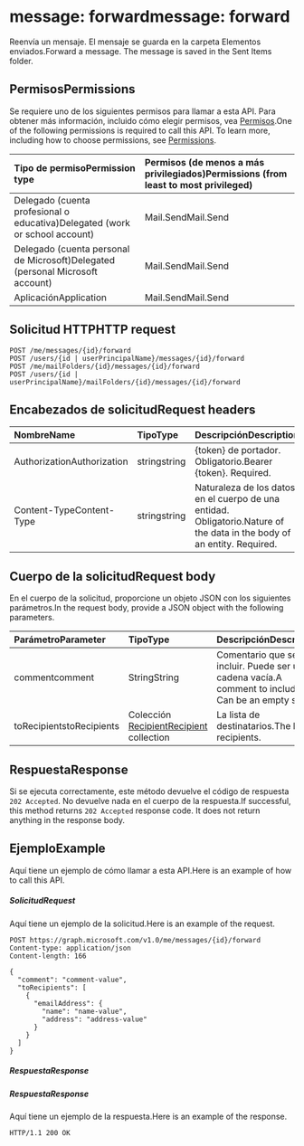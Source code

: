 # <a name="message-forward"></a><span data-ttu-id="afe73-101">message: forward</span><span class="sxs-lookup"><span data-stu-id="afe73-101">message: forward</span></span>

<span data-ttu-id="afe73-p101">Reenvía un mensaje. El mensaje se guarda en la carpeta Elementos enviados.</span><span class="sxs-lookup"><span data-stu-id="afe73-p101">Forward a message. The message is saved in the Sent Items folder.</span></span>

## <a name="permissions"></a><span data-ttu-id="afe73-104">Permisos</span><span class="sxs-lookup"><span data-stu-id="afe73-104">Permissions</span></span>
<span data-ttu-id="afe73-p102">Se requiere uno de los siguientes permisos para llamar a esta API. Para obtener más información, incluido cómo elegir permisos, vea [Permisos](../../../concepts/permissions_reference.md).</span><span class="sxs-lookup"><span data-stu-id="afe73-p102">One of the following permissions is required to call this API. To learn more, including how to choose permissions, see [Permissions](../../../concepts/permissions_reference.md).</span></span>

|<span data-ttu-id="afe73-107">Tipo de permiso</span><span class="sxs-lookup"><span data-stu-id="afe73-107">Permission type</span></span>      | <span data-ttu-id="afe73-108">Permisos (de menos a más privilegiados)</span><span class="sxs-lookup"><span data-stu-id="afe73-108">Permissions (from least to most privileged)</span></span>              |
|:--------------------|:---------------------------------------------------------|
|<span data-ttu-id="afe73-109">Delegado (cuenta profesional o educativa)</span><span class="sxs-lookup"><span data-stu-id="afe73-109">Delegated (work or school account)</span></span> | <span data-ttu-id="afe73-110">Mail.Send</span><span class="sxs-lookup"><span data-stu-id="afe73-110">Mail.Send</span></span>    |
|<span data-ttu-id="afe73-111">Delegado (cuenta personal de Microsoft)</span><span class="sxs-lookup"><span data-stu-id="afe73-111">Delegated (personal Microsoft account)</span></span> | <span data-ttu-id="afe73-112">Mail.Send</span><span class="sxs-lookup"><span data-stu-id="afe73-112">Mail.Send</span></span>    |
|<span data-ttu-id="afe73-113">Aplicación</span><span class="sxs-lookup"><span data-stu-id="afe73-113">Application</span></span> | <span data-ttu-id="afe73-114">Mail.Send</span><span class="sxs-lookup"><span data-stu-id="afe73-114">Mail.Send</span></span> |

## <a name="http-request"></a><span data-ttu-id="afe73-115">Solicitud HTTP</span><span class="sxs-lookup"><span data-stu-id="afe73-115">HTTP request</span></span>
<!-- { "blockType": "ignored" } -->
```http
POST /me/messages/{id}/forward
POST /users/{id | userPrincipalName}/messages/{id}/forward
POST /me/mailFolders/{id}/messages/{id}/forward
POST /users/{id | userPrincipalName}/mailFolders/{id}/messages/{id}/forward
```
## <a name="request-headers"></a><span data-ttu-id="afe73-116">Encabezados de solicitud</span><span class="sxs-lookup"><span data-stu-id="afe73-116">Request headers</span></span>
| <span data-ttu-id="afe73-117">Nombre</span><span class="sxs-lookup"><span data-stu-id="afe73-117">Name</span></span>       | <span data-ttu-id="afe73-118">Tipo</span><span class="sxs-lookup"><span data-stu-id="afe73-118">Type</span></span> | <span data-ttu-id="afe73-119">Descripción</span><span class="sxs-lookup"><span data-stu-id="afe73-119">Description</span></span>|
|:---------------|:--------|:----------|
| <span data-ttu-id="afe73-120">Authorization</span><span class="sxs-lookup"><span data-stu-id="afe73-120">Authorization</span></span>  | <span data-ttu-id="afe73-121">string</span><span class="sxs-lookup"><span data-stu-id="afe73-121">string</span></span>  | <span data-ttu-id="afe73-p103">{token} de portador. Obligatorio.</span><span class="sxs-lookup"><span data-stu-id="afe73-p103">Bearer {token}. Required.</span></span> |
| <span data-ttu-id="afe73-124">Content-Type</span><span class="sxs-lookup"><span data-stu-id="afe73-124">Content-Type</span></span> | <span data-ttu-id="afe73-125">string</span><span class="sxs-lookup"><span data-stu-id="afe73-125">string</span></span>  | <span data-ttu-id="afe73-p104">Naturaleza de los datos en el cuerpo de una entidad. Obligatorio.</span><span class="sxs-lookup"><span data-stu-id="afe73-p104">Nature of the data in the body of an entity. Required.</span></span> |

## <a name="request-body"></a><span data-ttu-id="afe73-128">Cuerpo de la solicitud</span><span class="sxs-lookup"><span data-stu-id="afe73-128">Request body</span></span>
<span data-ttu-id="afe73-129">En el cuerpo de la solicitud, proporcione un objeto JSON con los siguientes parámetros.</span><span class="sxs-lookup"><span data-stu-id="afe73-129">In the request body, provide a JSON object with the following parameters.</span></span>

| <span data-ttu-id="afe73-130">Parámetro</span><span class="sxs-lookup"><span data-stu-id="afe73-130">Parameter</span></span>    | <span data-ttu-id="afe73-131">Tipo</span><span class="sxs-lookup"><span data-stu-id="afe73-131">Type</span></span>   |<span data-ttu-id="afe73-132">Descripción</span><span class="sxs-lookup"><span data-stu-id="afe73-132">Description</span></span>|
|:---------------|:--------|:----------|
|<span data-ttu-id="afe73-133">comment</span><span class="sxs-lookup"><span data-stu-id="afe73-133">comment</span></span>|<span data-ttu-id="afe73-134">String</span><span class="sxs-lookup"><span data-stu-id="afe73-134">String</span></span>|<span data-ttu-id="afe73-p105">Comentario que se va a incluir. Puede ser una cadena vacía.</span><span class="sxs-lookup"><span data-stu-id="afe73-p105">A comment to include. Can be an empty string.</span></span>|
|<span data-ttu-id="afe73-137">toRecipients</span><span class="sxs-lookup"><span data-stu-id="afe73-137">toRecipients</span></span>|<span data-ttu-id="afe73-138">Colección [Recipient](../resources/recipient.md)</span><span class="sxs-lookup"><span data-stu-id="afe73-138">[Recipient](../resources/recipient.md) collection</span></span>|<span data-ttu-id="afe73-139">La lista de destinatarios.</span><span class="sxs-lookup"><span data-stu-id="afe73-139">The list of recipients.</span></span>|

## <a name="response"></a><span data-ttu-id="afe73-140">Respuesta</span><span class="sxs-lookup"><span data-stu-id="afe73-140">Response</span></span>

<span data-ttu-id="afe73-p106">Si se ejecuta correctamente, este método devuelve el código de respuesta `202 Accepted`. No devuelve nada en el cuerpo de la respuesta.</span><span class="sxs-lookup"><span data-stu-id="afe73-p106">If successful, this method returns `202 Accepted` response code. It does not return anything in the response body.</span></span>

## <a name="example"></a><span data-ttu-id="afe73-143">Ejemplo</span><span class="sxs-lookup"><span data-stu-id="afe73-143">Example</span></span>
<span data-ttu-id="afe73-144">Aquí tiene un ejemplo de cómo llamar a esta API.</span><span class="sxs-lookup"><span data-stu-id="afe73-144">Here is an example of how to call this API.</span></span>
##### <a name="request"></a><span data-ttu-id="afe73-145">Solicitud</span><span class="sxs-lookup"><span data-stu-id="afe73-145">Request</span></span>
<span data-ttu-id="afe73-146">Aquí tiene un ejemplo de la solicitud.</span><span class="sxs-lookup"><span data-stu-id="afe73-146">Here is an example of the request.</span></span>
<!-- {
  "blockType": "request",
  "name": "message_forward"
}-->
```http
POST https://graph.microsoft.com/v1.0/me/messages/{id}/forward
Content-type: application/json
Content-length: 166

{
  "comment": "comment-value",
  "toRecipients": [
    {
      "emailAddress": {
        "name": "name-value",
        "address": "address-value"
      }
    }
  ]
}
```

##### <a name="response"></a><span data-ttu-id="afe73-147">Respuesta</span><span class="sxs-lookup"><span data-stu-id="afe73-147">Response</span></span>
##### <a name="response"></a><span data-ttu-id="afe73-148">Respuesta</span><span class="sxs-lookup"><span data-stu-id="afe73-148">Response</span></span>
<span data-ttu-id="afe73-149">Aquí tiene un ejemplo de la respuesta.</span><span class="sxs-lookup"><span data-stu-id="afe73-149">Here is an example of the response.</span></span>
<!-- {
  "blockType": "response",
  "truncated": true
} -->
```http
HTTP/1.1 200 OK
```

<!-- uuid: 8fcb5dbc-d5aa-4681-8e31-b001d5168d79
2015-10-25 14:57:30 UTC -->
<!-- {
  "type": "#page.annotation",
  "description": "message: forward",
  "keywords": "",
  "section": "documentation",
  "tocPath": ""
}-->
